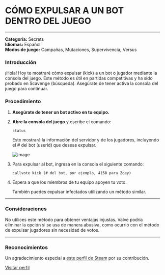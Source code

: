 # CÓMO EXPULSAR A UN BOT DENTRO DEL JUEGO
---

**Categoría:** Secrets  
**Idiomas:** Español  
**Modos de juego:** Campañas, Mutaciones, Supervivencia, Versus  

### Introducción

¡Hola! Hoy te mostraré cómo expulsar (kick) a un bot o jugador mediante la consola del juego. Este método es útil en partidas competitivas y ha sido probado en Scavenge (búsqueda). Asegúrate de tener activa la consola del juego para continuar.

### Procedimiento

1. **Asegúrate de tener un bot activo en tu equipo.**
2. **Abre la consola del juego** y escribe el comando:
   
   ```
   status
   ```
   Esto mostrará la información del servidor y de los jugadores, incluyendo el # del bot (userid) que deseas expulsar.

   ![image](https://github.com/user-attachments/assets/ac75f82e-0fad-4d5a-8fb2-3c67f644196d)

3. Para expulsar al bot, ingresa en la consola el siguiente comando:

   ```
   callvote kick (# del bot, por ejemplo, 4158 para Zoey)
   ```

4. Espera a que los miembros de tu equipo apoyen tu voto.

   También puedes expulsar infectados utilizando un método similar.

---

### Consideraciones

No utilices este método para obtener ventajas injustas. Valve podría eliminar la opción si se usa de manera abusiva, como ocurrió con el método de expulsar jugadores sin necesidad de votos.

---

### Reconocimientos

Un agradecimiento especial a [este perfil de Steam](https://steamcommunity.com/profiles/76561198074588088) por su contribución.

[Visitar perfil](https://steamcommunity.com/profiles/76561198074588088)
